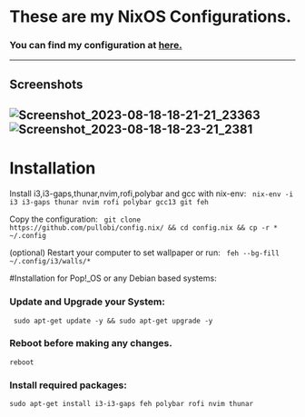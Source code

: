 # These are my NixOS Configurations. 
### You can find my configuration at [here.](https://github.com/pullobi/config.nix/blob/main/configuration.nix)
----
## Screenshots
![Screenshot_2023-08-18-18-21-21_23363](https://github.com/pullobi/config.nix/assets/52003948/36c9b907-8ec4-4fb2-80e2-9677db658fe9)
![Screenshot_2023-08-18-18-23-21_2381](https://github.com/pullobi/config.nix/assets/52003948/33058bad-9425-4849-bc06-b5a395109cf0)
----
# Installation

Install i3,i3-gaps,thunar,nvim,rofi,polybar and gcc with nix-env:
``` nix-env -i i3 i3-gaps thunar nvim rofi polybar gcc13 git feh```

Copy the configuration:
``` git clone https://github.com/pullobi/config.nix/ && cd config.nix && cp -r * ~/.config```

(optional) Restart your computer to set wallpaper or run:
 ``` feh --bg-fill ~/.config/i3/walls/*```

#Installation for Pop!_OS or any Debian based systems:
### Update and Upgrade your System:
``` sudo apt-get update -y && sudo apt-get upgrade -y```
### Reboot before making any changes.
`reboot`
### Install required packages:
```sudo apt-get install i3-i3-gaps feh polybar rofi nvim thunar```


